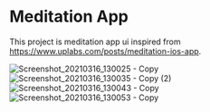 # Meditation App

This project is meditation app ui inspired from https://www.uplabs.com/posts/meditation-ios-app.


![Screenshot_20210316_130025 - Copy](https://user-images.githubusercontent.com/16721538/111273076-620a8500-8659-11eb-825c-263f453f252f.jpg)
![Screenshot_20210316_130035 - Copy (2)](https://user-images.githubusercontent.com/16721538/111273095-6767cf80-8659-11eb-87fe-d8847d9b4755.jpg)
![Screenshot_20210316_130043 - Copy](https://user-images.githubusercontent.com/16721538/111273118-6d5db080-8659-11eb-849a-ec731b448ef0.jpg)
![Screenshot_20210316_130053 - Copy](https://user-images.githubusercontent.com/16721538/111273126-70f13780-8659-11eb-851d-6600f2516544.jpg)



